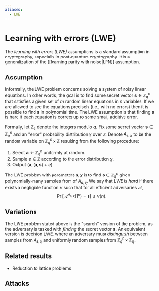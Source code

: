 ```yaml
---
aliases:
  - LWE
---
```

# Learning with errors (LWE)
The *learning with errors (LWE)* assumptions is a standard assumption in cryptography, especially in post-quantum cryptography. It is a generalization of the [[learning parity with noise|LPN]] assumption.

## Assumption
Informally, the LWE problem concerns solving a system of noisy linear equations. In other words, the goal is to find some secret vector $\mathbf{s} \in \mathbb{Z}_q^n$ that satisfies a given set of $m$ random linear equations in $n$ variables. If we are allowed to see the equations precisely (i.e., with no errors) then it is possible to find $\mathbf{s}$ in polynomial time. The LWE assumption is that finding $\mathbf{s}$ is hard if each equation is correct up to some small, additive error.

Formally, let $\mathbb{Z_q}$ denote the integers modulo $q$. Fix some secret vector $\mathbf{s} \in \mathbb{Z}^n_q$ and an "error" probability distribution $\chi$ over $\mathbb{Z}$. Denote $A_{\mathbf{s}, \chi}$ to be the random variable on $\mathbb{Z}^n_q \times \mathbb{Z}$ resulting from the following procedure:
1. Select $\mathbf{a} \gets \mathbb{Z}^n_q$ uniformly at random.
2. Sample $e \in \mathbb{Z}$ according to the error distribution $\chi$.
3. Output $(\mathbf{a}, \langle \mathbf{a}, \mathbf{s} \rangle + e)$

The LWE problem with parameters $\mathbf{s}, \chi$ is to find $\mathbf{s} \in \mathbb{Z}^n_q$ given polynomially-many samples from of $A_{\mathbf{s}, \chi}$. We say that *LWE is hard* if there exists a negligible function $\nu$ such that for all efficient adversaries $\mathcal{A}$, $$\Pr[\mathcal{A}^{A_{\mathbf{s}, \chi}}(1^n) = \mathbf{s}] \leq \nu(n).$$

## Variations
The LWE problem stated above is the "search" version of the problem, as the adversary is tasked with *finding* the secret vector $\mathbf{s}$. An equivalent version is decision LWE, where an adversary must *distinguish* between samples from $A_{\mathbf{s}, \chi}$ and uniformly random samples from $\mathbb{Z}^n_q \times \mathbb{Z_q}$.


## Related results
- Reduction to lattice problems


## Attacks
